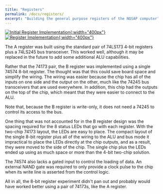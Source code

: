 ```yaml
---
title: "Registers"
permalink: /docs/registers/
excerpt: "Building the general purpose registers of the NQSAP computer"
---
```


[![Initial Register Implementation](../../assets/images/registers-1.jpg "early register build"){:width="400px"}](../../assets/images/registers-1.jpg) [![Register Implementation](../../assets/images/registers-2.jpg "A and B registers"){:width="400px"}](../../assets/images/registers-2.jpg)

The A register was built using the standard pair of 74LS173 4-bit registers plus a 74LS245
bus transceiver.  This worked well, although it may be replaced in the future to add some
additional ALU capabilities.

Rather that the 74173 pair, the B register was implemented using a single 74574 8-bit
register. The thought was that this could save board space and simplify the wiring.  The
wiring was easier because the chip has all of the inputs on one side and the output on the
other, much like the 74245 bus transceivers that are used everywhere.  In addition, this
chip had the outputs on the top of the chip, which meant that they were easier to connect
to the ALU.

Note that, because the B register is write-only, it does not need a 74245 to control its
access to the bus.

One thing that was not accounted for in the B register design was the spacing required for
the 8 status LEDs that go with each register.  With the two-chip 74173 layout, the LEDs
are easy to place. The compact layout of the single 8-bit register plus all of the wiring
to the ALU and bus mode it impractical to place the LEDs directly at the chip outputs, and
as a result, they were moved to the side of the chip.  The single chip plus the LEDs ended
up using as much space or more than the 4-bit two-chip solution.  

The 74574 also lacks a gated input to control the loading of data.  An external NAND gate
was required to only provide a clock pulse to the chip when its write line is asserted
from the control logic.

All in all, the 8-bit register experiment didn't pan out and probably would have worked
better using a pair of 74173s, like the A register.

